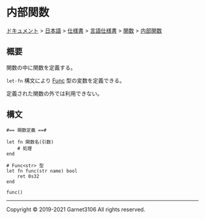 # 内部関数

[ドキュメント](../../../../../index.md) > [日本語](../../../../index.md) > [仕様書](../../../index.md) > [言語仕様書](../../index.md) > [関数](../index.md) > [内部関数](./index.md)

## 概要

関数の中に関数を定義する。

`let-fn` 構文により [Func](nolink) 型の変数を定義できる。

定義された関数の外では利用できない。

## 構文

```
#== 関数定義 ==#

let fn 関数名(引数)
    # 処理
end
```

```
# Func<str> 型
let fn func(str name) bool
    ret 0s32
end

func()
```

---

Copyright © 2019-2021 Garnet3106 All rights reserved.
